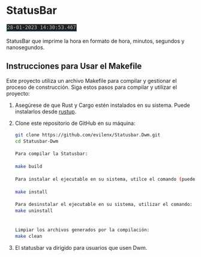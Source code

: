 # StatusBar 
![statusbar](/screenshot/picture.jpg) 

StatusBar que imprime la hora en formato de hora, minutos, segundos y nanosegundos. 



## Instrucciones para Usar el Makefile

Este proyecto utiliza un archivo Makefile para compilar y gestionar el proceso de construcción. Siga estos pasos para compilar y utilizar el proyecto:

1. Asegúrese de que Rust y Cargo estén instalados en su sistema. Puede instalarlos desde [rustup](https://rustup.rs/).

2. Clone este repositorio de GitHub en su máquina:

   ```bash
   git clone https://github.com/evilenx/Statusbar.Dwm.git
   cd Statusbar-Dwm
   
   Para compilar la Statusbar:

   make build
   
   Para instalar el ejecutable en su sistema, utilce el comando (puede requerir permisos de administrador):

   make install 

   Para desinstalar el ejecutable en su sistema, utilizar el comando: 
   make uninstall 


   Limpiar los archivos generados por la compilación: 
   make clean  
   ```
3. El statusbar va dirigido para usuarios que usen Dwm. 

